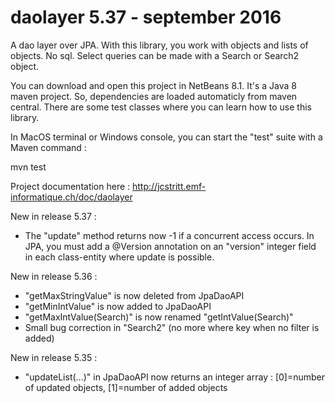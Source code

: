 # daolayer 5.37 - september 2016
A dao layer over JPA. With this library, you work with objects and lists of objects. No sql. Select queries can be made with a Search or Search2 object.

You can download and open this project in NetBeans 8.1. It's a Java 8 maven project. So, dependencies are loaded automaticly from maven central. There are some test classes where you can learn how to use this library.

In MacOS terminal or Windows console, you can start the "test" suite with a Maven command :

mvn test

Project documentation here :
http://jcstritt.emf-informatique.ch/doc/daolayer<br>

New in release 5.37 :
* The "update" method returns now -1 if a concurrent access occurs. In JPA, you must add a @Version annotation on an "version" integer field in each class-entity where update is possible.

New in release 5.36 :
* "getMaxStringValue" is now deleted from JpaDaoAPI
* "getMinIntValue" is now added to JpaDaoAPI
* "getMaxIntValue(Search)" is now renamed "getIntValue(Search)"
* Small bug correction in "Search2" (no more where key when no filter is added)

New in release 5.35 :
* "updateList(...)" in JpaDaoAPI now returns an integer array : [0]=number of updated objects, [1]=number of added objects
